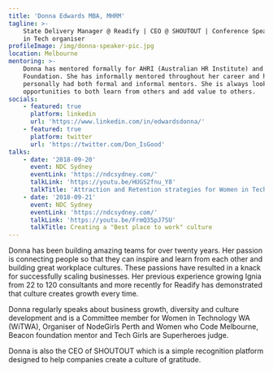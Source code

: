 ```yaml
---
title: 'Donna Edwards MBA, MHRM'
tagline: >-
    State Delivery Manager @ Readify | CEO @ SHOUTOUT | Conference Speaker | Women
    in Tech organiser
profileImage: /img/donna-speaker-pic.jpg
location: Melbourne
mentoring: >-
    Donna has mentored formally for AHRI (Australian HR Institute) and Beacon
    Foundation. She has informally mentored throughout her career and has
    personally had both formal and informal mentors. She is always looking for
    opportunities to both learn from others and add value to others.
socials:
    - featured: true
      platform: linkedin
      url: 'https://www.linkedin.com/in/edwardsdonna/'
    - featured: true
      platform: twitter
      url: 'https://twitter.com/Don_IsGood'
talks:
    - date: '2018-09-20'
      event: NDC Sydney
      eventLink: 'https://ndcsydney.com/'
      talkLink: 'https://youtu.be/HUGS2fnu_Y8'
      talkTitle: 'Attraction and Retention strategies for Women in Tech '
    - date: '2018-09-21'
      event: NDC Sydney
      eventLink: 'https://ndcsydney.com/'
      talkLink: 'https://youtu.be/FrmQ35pJ7SU'
      talkTitle: Creating a "Best place to work" culture
---
```


Donna has been building amazing teams for over twenty years. Her passion is connecting people so that they can inspire and learn from each other and building great workplace cultures. These passions have resulted in a knack for successfully scaling businesses. Her previous experience growing Ignia from 22 to 120 consultants and more recently for Readify has demonstrated that culture creates growth every time.

Donna regularly speaks about business growth, diversity and culture development and is a Committee member for Women in Technology WA (WiTWA), Organiser of NodeGirls Perth and Women who Code Melbourne, Beacon foundation mentor and Tech Girls are Superheroes judge.

Donna is also the CEO of SHOUTOUT which is a simple recognition platform designed to help companies create a culture of gratitude.
